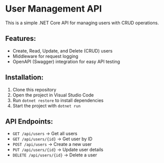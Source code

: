 # User Management API

This is a simple .NET Core API for managing users with CRUD operations.

## Features:
- Create, Read, Update, and Delete (CRUD) users
- Middleware for request logging
- OpenAPI (Swagger) integration for easy API testing

## Installation:
1. Clone this repository
2. Open the project in Visual Studio Code
3. Run `dotnet restore` to install dependencies
4. Start the project with `dotnet run`

## API Endpoints:
- `GET /api/users` → Get all users
- `GET /api/users/{id}` → Get user by ID
- `POST /api/users` → Create a new user
- `PUT /api/users/{id}` → Update user details
- `DELETE /api/users/{id}` → Delete a user

